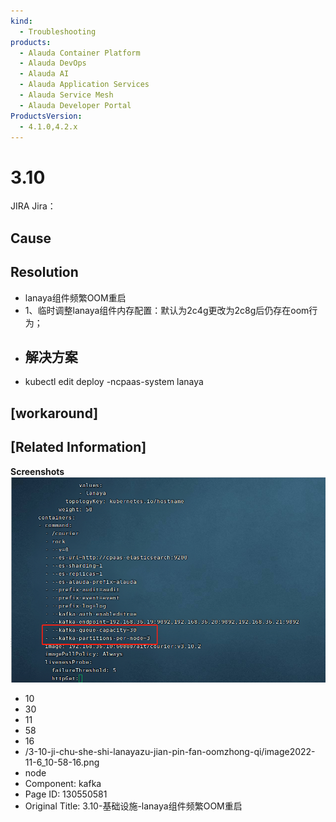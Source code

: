 ```yaml
---
kind:
  - Troubleshooting
products:
  - Alauda Container Platform
  - Alauda DevOps
  - Alauda AI
  - Alauda Application Services
  - Alauda Service Mesh
  - Alauda Developer Portal
ProductsVersion:
  - 4.1.0,4.2.x
---
```

<!-- A type of document that involves encountering a fault, diagnosing it, performing root cause analysis, and providing solutions. -->

# 3.10

JIRA Jira：

## Cause

## Resolution
- lanaya组件频繁OOM重启
- 1、临时调整lanaya组件内存配置：默认为2c4g更改为2c8g后仍存在oom行为；
- ## 解决方案
- kubectl edit deploy -ncpaas-system lanaya

## [workaround]

## [Related Information]
**Screenshots**
![](assets/3-10-ji-chu-she-shi-lanayazu-jian-pin-fan-oomzhong-qi/image2022-11-6_10-58-16.png)
- 10
- 30
- 11
- 58
- 16
- /3-10-ji-chu-she-shi-lanayazu-jian-pin-fan-oomzhong-qi/image2022-11-6_10-58-16.png
- node
- Component: kafka
- Page ID: 130550581
- Original Title: 3.10-基础设施-lanaya组件频繁OOM重启
